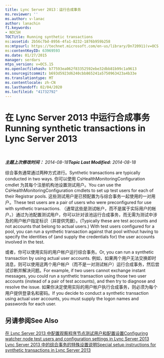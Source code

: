 ```yaml
---
title: Lync Server 2013：运行合成事务
ms.reviewer: ''
ms.author: v-lanac
author: lanachin
f1.keywords:
- NOCSH
TOCTitle: Running synthetic transactions
ms:assetid: 2b56c7bd-8956-4fa1-8232-1876b959b258
ms:mtpsurl: https://technet.microsoft.com/en-us/library/Dn720911(v=OCS.15)
ms:contentKeyID: 63969593
ms.date: 01/27/2015
manager: serdars
mtps_version: v=OCS.15
ms.openlocfilehash: b77593ea062f83352592ebe32dbb81b99c1a9613
ms.sourcegitcommit: b693d5923d6240cbb865241a5750963423a4b33e
ms.translationtype: MT
ms.contentlocale: zh-CN
ms.lasthandoff: 02/04/2020
ms.locfileid: "41732792"
---
```

<div data-xmlns="http://www.w3.org/1999/xhtml">

<div class="topic" data-xmlns="http://www.w3.org/1999/xhtml" data-msxsl="urn:schemas-microsoft-com:xslt" data-cs="http://msdn.microsoft.com/en-us/">

<div data-asp="http://msdn2.microsoft.com/asp">

# <a name="running-synthetic-transactions-in-lync-server-2013"></a><span data-ttu-id="65b98-102">在 Lync Server 2013 中运行合成事务</span><span class="sxs-lookup"><span data-stu-id="65b98-102">Running synthetic transactions in Lync Server 2013</span></span>

</div>

<div id="mainSection">

<div id="mainBody">

<span> </span>

<span data-ttu-id="65b98-103">_**主题上次修改时间：** 2014-08-18_</span><span class="sxs-lookup"><span data-stu-id="65b98-103">_**Topic Last Modified:** 2014-08-18_</span></span>

<span data-ttu-id="65b98-104">综合事务通常通过两种方式进行。</span><span class="sxs-lookup"><span data-stu-id="65b98-104">Synthetic transactions are typically conducted in two ways.</span></span> <span data-ttu-id="65b98-105">你可以使用 CsHealthMonitoringConfiguration cmdlet 为其每个注册机构池设置测试用户。</span><span class="sxs-lookup"><span data-stu-id="65b98-105">You can use the CsHealthMonitoringConfiguration cmdlets to set up test users for each of their Registrar pools.</span></span> <span data-ttu-id="65b98-106">这些测试用户是已预配置为与综合事务一起使用的一对用户。</span><span class="sxs-lookup"><span data-stu-id="65b98-106">These test users are a pair of users who were preconfigured for use with synthetic transactions.</span></span> <span data-ttu-id="65b98-107">（通常这些是测试帐户，而不是属于实际用户的帐户。）通过为池配置测试用户，你可以针对该池运行合成事务，而无需为测试中涉及的用户帐户指定标识（并提供凭据）。</span><span class="sxs-lookup"><span data-stu-id="65b98-107">(Typically these are test accounts and not accounts that belong to actual users.) With test users configured for a pool, you can run a synthetic transaction against that pool without having to specify the identities of (and supply the credentials for) the user accounts involved in the test.</span></span>

<span data-ttu-id="65b98-108">或者，你可以使用实际的用户帐户运行综合事务。</span><span class="sxs-lookup"><span data-stu-id="65b98-108">Or, you can run a synthetic transaction by using actual user accounts.</span></span> <span data-ttu-id="65b98-109">例如，如果两个用户无法交换即时消息，则可以使用这两个用户帐户（而不是一对测试帐户）运行合成事务，然后尝试诊断并解决问题。</span><span class="sxs-lookup"><span data-stu-id="65b98-109">For example, if two users cannot exchange instant messages, you could run a synthetic transaction using those two user accounts (instead of a pair of test accounts), and then try to diagnose and resolve the issue.</span></span> <span data-ttu-id="65b98-110">如果你决定使用实际的用户帐户执行合成事务，则必须为每个用户提供登录名和密码。</span><span class="sxs-lookup"><span data-stu-id="65b98-110">If you decide to conduct a synthetic transaction using actual user accounts, you must supply the logon names and passwords for each user.</span></span>

<div>

## <a name="see-also"></a><span data-ttu-id="65b98-111">另请参阅</span><span class="sxs-lookup"><span data-stu-id="65b98-111">See Also</span></span>


[<span data-ttu-id="65b98-112">在 Lync Server 2013 中配置观察程序节点测试用户和配置设置</span><span class="sxs-lookup"><span data-stu-id="65b98-112">Configuring watcher node test users and configuration settings in Lync Server 2013</span></span>](lync-server-2013-configuring-watcher-node-test-users-and-configuration-settings.md)  
[<span data-ttu-id="65b98-113">Lync Server 2013 中的综合事务的特殊设置说明</span><span class="sxs-lookup"><span data-stu-id="65b98-113">Special setup instructions for synthetic transactions in Lync Server 2013</span></span>](lync-server-2013-special-setup-instructions-for-synthetic-transactions.md)  
  

</div>

</div>

<span> </span>

</div>

</div>

</div>

